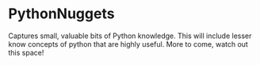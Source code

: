 # PythonNuggets
Captures small, valuable bits of Python knowledge. This will include lesser know concepts of python that are highly useful. 
More to come, watch out this space!
